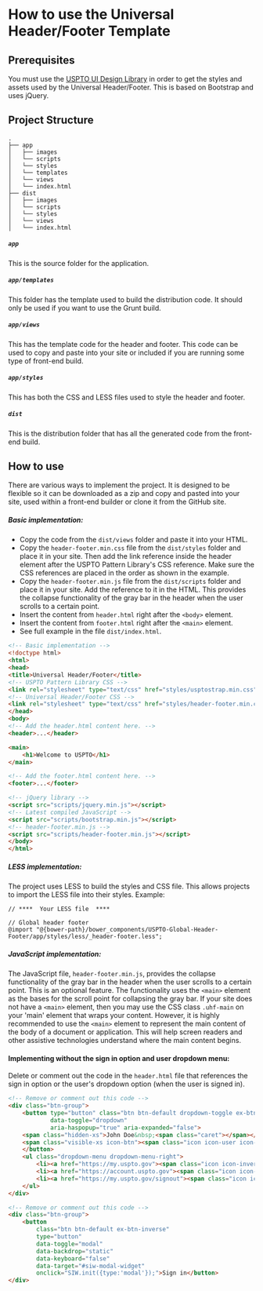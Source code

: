 How to use the Universal Header/Footer Template
==============
## Prerequisites
You must use the [USPTO UI Design Library](http://uspto.github.io/designpatterns/index.html) in order to get the styles and assets used by the Universal Header/Footer.  This is based on Bootstrap and uses jQuery.

## Project Structure
```
.
├── app
│   ├── images
│   └── scripts
│   └── styles
│   └── templates
│   └── views
│   └── index.html
├── dist
│   ├── images
│   └── scripts
│   └── styles
│   └── views
│   └── index.html
```
##### `app` 
This is the source folder for the application.
##### `app/templates`
This folder has the template used to build the distribution code.  It should only be used if you want to use the Grunt build.
##### `app/views`
This has the template code for the header and footer.  This code can be used to copy and paste into your site or included if you are running some type of front-end build.
##### `app/styles`
This has both the CSS and LESS files used to style the header and footer.
##### `dist`
This is the distribution folder that has all the generated code from the front-end build.

## How to use
There are various ways to implement the project.  It is designed to be flexible so it can be downloaded as a zip and copy and pasted into your site, used within a front-end builder or clone it from the GitHub site.  
##### Basic implementation:
* Copy the code from the `dist/views` folder and paste it into your HTML. 
* Copy the `header-footer.min.css` file from the `dist/styles` folder and place it in your site.  Then add the link reference inside the header element after the USPTO Pattern Library's CSS reference.  Make sure the CSS references are placed in the order as shown in the example.
* Copy the `header-footer.min.js` file from the `dist/scripts` folder and place it in your site.  Add the reference to it in the HTML. This provides the collapse functionality of the gray bar in the header when the user scrolls to a certain point.
* Insert the content from `header.html` right after the `<body>` element.
* Insert the content from `footer.html` right after the `<main>` element.
* See full example in the file `dist/index.html`.
``` html
<!-- Basic implementation -->
<!doctype html>
<html>
<head>
<title>Universal Header/Footer</title>
<!-- USPTO Pattern Library CSS -->
<link rel="stylesheet" type="text/css" href="styles/usptostrap.min.css">
<!-- Universal Header/Footer CSS -->
<link rel="stylesheet" type="text/css" href="styles/header-footer.min.css">
</head>
<body>
<!-- Add the header.html content here. -->
<header>...</header>

<main>
    <h1>Welcome to USPTO</h1>
</main>

<!-- Add the footer.html content here. -->
<footer>...</footer>

<!-- jQuery library -->
<script src="scripts/jquery.min.js"></script>
<!-- Latest compiled JavaScript -->
<script src="scripts/bootstrap.min.js"></script>
<!-- header-footer.min.js -->
<script src="scripts/header-footer.min.js"></script>
</body>
</html>
```
##### LESS implementation:
The project uses LESS to build the styles and CSS file.  This allows projects to import the LESS file into their styles.
Example:
``` less
// ****  Your LESS file  ****

// Global header footer
@import "@{bower-path}/bower_components/USPTO-Global-Header-Footer/app/styles/less/_header-footer.less";

```

##### JavaScript implementation:
The JavaScript file, `header-footer.min.js`, provides the collapse functionality of the gray bar in the header when the user scrolls to a certain point.  This is an optional feature.  The functionality uses the `<main>` element as the bases for the scroll point for collapsing the gray bar. If your site does not have a `<main>` element, then you may use the CSS class `.uhf-main` on your 'main' element that wraps your content.  However, it is highly recommended to use the `<main>` element to represent the main content of the body of a document or application.  This will help screen readers and other assistive technologies understand where the main content begins.

#### Implementing without the sign in option and user dropdown menu:
Delete or comment out the code in the `header.html` file that references the sign in option or the user's dropdown option (when the user is signed in).  
```html
<!-- Remove or comment out this code -->
<div class="btn-group">
    <button type="button" class="btn btn-default dropdown-toggle ex-btn-inverse"
            data-toggle="dropdown"
            aria-haspopup="true" aria-expanded="false">
    <span class="hidden-xs">John Doe&nbsp;<span class="caret"></span></span>
    <span class="visible-xs icon-btn"><span class="icon icon-user icon-inverse"></span></span>
    </button>
    <ul class="dropdown-menu dropdown-menu-right">
        <li><a href="https://my.uspto.gov"><span class="icon icon-inverse icon-home"></span> &nbsp;MyUSPTO<span class="sr-only">&nbsp;console</span></a></li>
        <li><a href="https://account.uspto.gov"><span class="icon icon-inverse icon-user"></span> &nbsp;<span class="sr-only">Manage your&nbsp;</span>Account</a></li>
        <li><a href="https://my.uspto.gov/signout"><span class="icon icon-inverse icon-sign-out"></span> &nbsp;Sign out</a></li>
    </ul>
</div>

<!-- Remove or comment out this code -->
<div class="btn-group">
    <button 
        class="btn btn-default ex-btn-inverse" 
        type="button"
        data-toggle="modal" 
        data-backdrop="static"
        data-keyboard="false"
        data-target="#siw-modal-widget" 
        onclick="SIW.init({type:'modal'});">Sign in</button>
</div>
```
